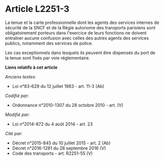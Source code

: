 # Article L2251-3

La tenue et la carte professionnelle dont les agents des services internes de sécurité de la SNCF et de la Régie autonome des
transports parisiens sont obligatoirement porteurs dans l'exercice de leurs fonctions ne doivent entraîner aucune confusion
avec celles des autres agents des services publics, notamment des services de police.

Les cas exceptionnels dans lesquels ils peuvent être dispensés du port de la tenue sont fixés par voie réglementaire.

**Liens relatifs à cet article**

_Anciens textes_:

  - Loi n°83-629 du 12 juillet 1983 - art. 11-3 (Ab)

_Codifié par_:

  - Ordonnance n°2010-1307 du 28 octobre 2010 - art. (V)

_Modifié par_:

  - Loi n°2014-872 du 4 août 2014 - art. 23

_Cité par_:

  - Décret n°2015-845 du 10 juillet 2015 - art. 2 (Ab)
  - Décret n°2016-1281 du 28 septembre 2016 (V)
  - Code des transports - art. R2251-55 (V)

